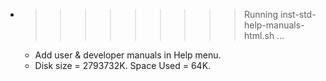 * >>>>>>>>> Running inst-std-help-manuals-html.sh ...
  * Add user & developer manuals in Help menu.
  * Disk size = 2793732K. Space Used = 64K.
